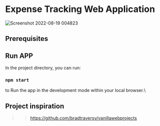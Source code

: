 # Expense Tracking Web Application

![Screenshot 2022-08-19 004823](https://user-images.githubusercontent.com/65519637/188968476-555e6ab8-fcde-4e64-b7ad-01adb70f159e.jpg)

## Prerequisites





## Run APP 

In the project directory, you can run:

### `npm start`

to Run the app in the development mode within your local browser.\



## Project inspiration
>> https://github.com/bradtraversy/vanillawebprojects
